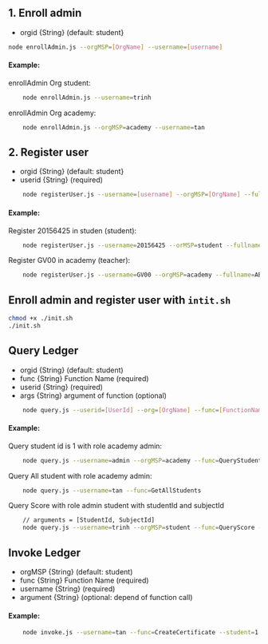 ## 1. Enroll admin

- orgid {String} (default: student}

```bash
node enrollAdmin.js --orgMSP=[OrgName] --username=[username]
```

#### Example:

enrollAdmin Org student:

```bash
	node enrollAdmin.js --username=trinh
```

enrollAdmin Org academy:

```bash
	node enrollAdmin.js --orgMSP=academy --username=tan
```

## 2. Register user

- orgid {String} (default: student}
- userid {String} (required)

```bash
	node registerUser.js --username=[username] --orgMSP=[OrgName] --fullname=[Fullname] --address=[address] --phonenumber=[phonenumber]
```

#### Example:

Register 20156425 in studen (student):

```bash
	node registerUser.js --username=20156425 --orMSP=student --fullname=TrinhVanTan --address=TruongDinh --phonenumber=0382794668 --password=123456
```

Register GV00 in academy (teacher):

```bash
	node registerUser.js --username=GV00 --orgMSP=academy --fullname=ABC --address=ABC --phonenumber=123 --password=123456
```

## Enroll admin and register user with `intit.sh`

```bash
chmod +x ./init.sh
./init.sh
```

## Query Ledger

- orgid {String} (default: student)
- func {String} Function Name (required)
- userid {String} (required)
- args {String} argument of function (optional)

```bash
	node query.js --userid=[UserId] --org=[OrgName] --func=[FunctionName] --args=[Argument]
```

#### Example:

Query student id is 1 with role academy admin:

```bash
	node query.js --username=admin --orgMSP=academy --func=QueryStudent --args=1
```

Query All student with role academy admin:

```bash
	node query.js --username=tan --func=GetAllStudents
```

Query Score with role admin student with studentId and subjectId

```bash
	// arguments = [StudentId, SubjectId]
	node query.js --username=trinh --orgMSP=student --func=QueryScore --args=10 --args=160212
```

## Invoke Ledger

- orgMSP {String} (default: student)
- func {String} Function Name (required)
- username {String} (required)
- argument {String} (optional: depend of function call)

#### Example:

```bash
	node invoke.js --username=tan --func=CreateCertificate --student=1
```
